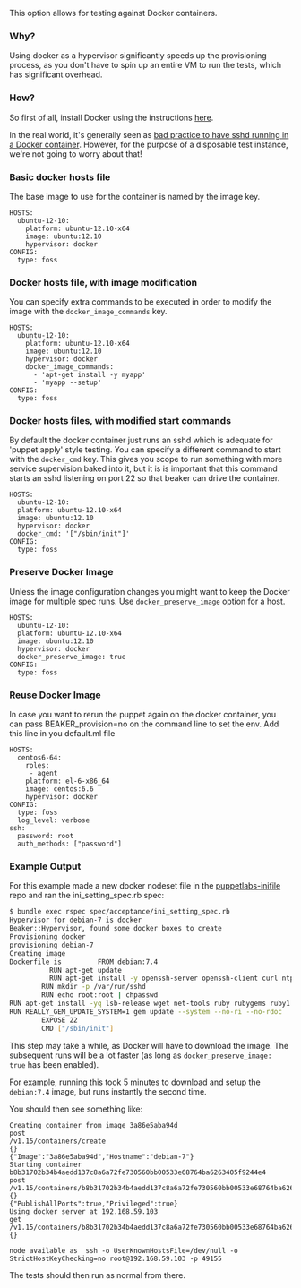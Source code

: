 This option allows for testing against Docker containers. 


### Why?

Using docker as a hypervisor significantly speeds up the provisioning process, as you don't have to spin up an entire VM to run the tests, which has significant overhead. 

### How?

So first of all, install Docker using the instructions [here](https://docs.docker.com/installation/#installation). 

In the real world, it's generally seen as [bad practice to have sshd running in a Docker container](http://blog.docker.com/2014/06/why-you-dont-need-to-run-sshd-in-docker/). However, for the purpose of a disposable test instance, we're not going to worry about that!

### Basic docker hosts file ###
The base image to use for the container is named by the image key.

    HOSTS:
      ubuntu-12-10:
        platform: ubuntu-12.10-x64
        image: ubuntu:12.10
        hypervisor: docker
    CONFIG: 
      type: foss

### Docker hosts file, with image modification ###
You can specify extra commands to be executed in order to modify the image with the `docker_image_commands` key.

    HOSTS:
      ubuntu-12-10: 
        platform: ubuntu-12.10-x64 
        image: ubuntu:12.10 
        hypervisor: docker 
        docker_image_commands: 
          - 'apt-get install -y myapp' 
          - 'myapp --setup' 
    CONFIG: 
      type: foss

### Docker hosts files, with modified start commands ###
By default the docker container just runs an sshd which is adequate for 'puppet apply' style testing. You can specify a different command to start with the `docker_cmd` key. This gives you scope to run something with more service supervision baked into it, but it is is important that this command starts an sshd listening on port 22 so that beaker can drive the container.

    HOSTS: 
      ubuntu-12-10: 
      platform: ubuntu-12.10-x64 
      image: ubuntu:12.10 
      hypervisor: docker 
      docker_cmd: '["/sbin/init"]' 
    CONFIG: 
      type: foss

### Preserve Docker Image ###
Unless the image configuration changes you might want to keep the Docker image for multiple spec runs. Use `docker_preserve_image` option for a host.

    HOSTS: 
      ubuntu-12-10: 
      platform: ubuntu-12.10-x64 
      image: ubuntu:12.10 
      hypervisor: docker 
      docker_preserve_image: true
    CONFIG: 
      type: foss

### Reuse Docker Image ###
In case you want to rerun the puppet again on the docker container, you can pass BEAKER_provision=no on the command line to set the env. Add this line in you default.ml file

```
HOSTS:
  centos6-64:
    roles:
     - agent
    platform: el-6-x86_64
    image: centos:6.6
    hypervisor: docker
CONFIG:
  type: foss
  log_level: verbose
ssh:
  password: root
  auth_methods: ["password"]
```

### Example Output

For this example made a new docker nodeset file in the [puppetlabs-inifile](https://github.com/puppetlabs/puppetlabs-inifile) repo and ran the ini_setting_spec.rb spec:

```bash
$ bundle exec rspec spec/acceptance/ini_setting_spec.rb
Hypervisor for debian-7 is docker
Beaker::Hypervisor, found some docker boxes to create
Provisioning docker
provisioning debian-7
Creating image
Dockerfile is         FROM debian:7.4
          RUN apt-get update
          RUN apt-get install -y openssh-server openssh-client curl ntpdate lsb-release
        RUN mkdir -p /var/run/sshd
        RUN echo root:root | chpasswd
RUN apt-get install -yq lsb-release wget net-tools ruby rubygems ruby1.8-dev libaugeas-dev libaugeas-ruby ntpdate locales-all
RUN REALLY_GEM_UPDATE_SYSTEM=1 gem update --system --no-ri --no-rdoc
        EXPOSE 22
        CMD ["/sbin/init"]
```

This step may take a while, as Docker will have to download the image. The subsequent runs will be a lot faster (as long as `docker_preserve_image: true` has been enabled).

For example, running this took 5 minutes to download and setup the `debian:7.4` image, but runs instantly the second time.

You should then see something like:

```
Creating container from image 3a86e5aba94d
post
/v1.15/containers/create
{}
{"Image":"3a86e5aba94d","Hostname":"debian-7"}
Starting container b8b31702b34b4aedd137c8a6a72fe730560bb00533e68764ba6263405f9244e4
post
/v1.15/containers/b8b31702b34b4aedd137c8a6a72fe730560bb00533e68764ba6263405f9244e4/start
{}
{"PublishAllPorts":true,"Privileged":true}
Using docker server at 192.168.59.103
get
/v1.15/containers/b8b31702b34b4aedd137c8a6a72fe730560bb00533e68764ba6263405f9244e4/json
{}

node available as  ssh -o UserKnownHostsFile=/dev/null -o StrictHostKeyChecking=no root@192.168.59.103 -p 49155
```

The tests should then run as normal from there.